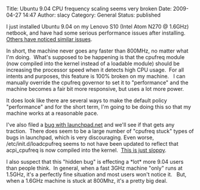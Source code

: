 Title: Ubuntu 9.04 CPU frequency scaling seems very broken
Date: 2009-04-27 14:47
Author: slacy
Category: General
Status: published

I just installed Ubuntu 9.04 on my Lenovo S10 (Intel Atom N270 @ 1.6GHz)
netbook, and have had some serious performance issues after installing. 
[Others have noticed similar
issues](http://jasondclinton.livejournal.com/72910.html).

In short, the machine never goes any faster than 800MHz, no matter what
I'm doing.  What's supposed to be happening is that the cpufreq module
(now compiled into the kernel instead of a loadable module) should be
increasing the processor speed when it detects high CPU usage.  For all
intents and purposes, this feature is 100% broken on my machine.   I can
manually override the cpufreq governor to set it to "performance" and
the machine becomes a fair bit more responsive, but uses a lot more
power.

It does look like there are several ways to make the default policy
"performance" and for the short term, I'm going to be doing this so that
my machine works at a reasonable pace.

I've also filed a [bug with
launchpad.net](https://bugs.launchpad.net/ubuntu/+source/linux/+bug/367739)
and we'll see if that gets any traction.  There does seem to be a large
number of "cpufreq stuck" types of bugs in launchpad, which is very
discouraging. Even worse, /etc/init.d/loadcpufreq seems to not have been
updated to reflect that acpi\_cpufreq is now compiled into the kernel. 
[This is just
sloppy](https://bugs.launchpad.net/ubuntu/+source/sysvinit/+bug/368231).

I also suspect that this "hidden bug" is effecting a \*lot\* more 9.04
users than people think.  In general, when a fast 3GHz machine "only"
runs at 1.5GHz, it's a perfectly fine situation and most users won't
notice it.   But, when a 1.6GHz machine is stuck at 800Mhz, it's a
pretty big deal.
